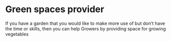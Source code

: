 # Green spaces provider

If you have a garden that you would like to make more use of but don’t have the time or skills, then you can help Growers by providing space for growing vegetables
